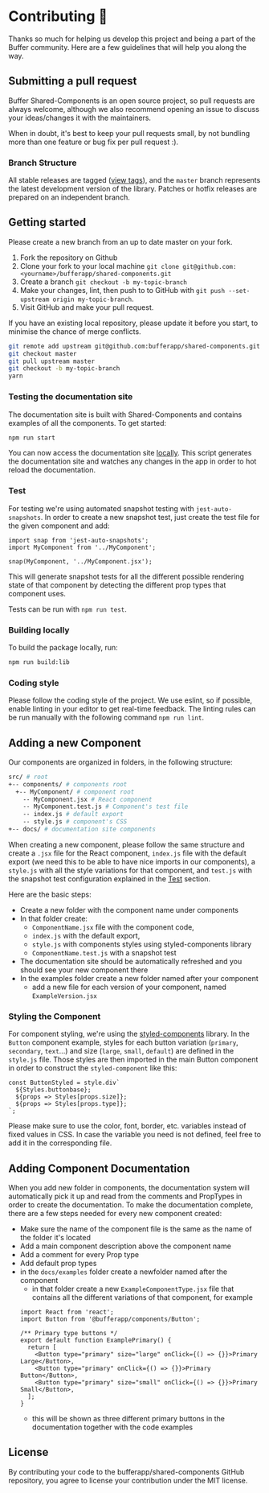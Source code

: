 # Contributing 💛

Thanks so much for helping us develop this project and being a part of the Buffer community. Here are a few guidelines that will help you along the way.

## Submitting a pull request

Buffer Shared-Components is an open source project, so pull requests are always welcome, although we also recommend opening an issue to discuss your ideas/changes it with the maintainers.

When in doubt, it's best to keep your pull requests small, by not bundling more than one feature or bug fix per pull request :).

### Branch Structure

All stable releases are tagged ([view tags](https://github.com/bufferapp/shared-components/tags)), and the `master` branch represents the latest development version of the library.
Patches or hotfix releases are prepared on an independent branch.


## Getting started

Please create a new branch from an up to date master on your fork.

1. Fork the repository on Github
2. Clone your fork to your local machine `git clone git@github.com:<yourname>/bufferapp/shared-components.git`
3. Create a branch `git checkout -b my-topic-branch`
4. Make your changes, lint, then push to to GitHub with `git push --set-upstream origin my-topic-branch`.
5. Visit GitHub and make your pull request.

If you have an existing local repository, please update it before you start, to minimise the chance of merge conflicts.

```sh
git remote add upstream git@github.com:bufferapp/shared-components.git
git checkout master
git pull upstream master
git checkout -b my-topic-branch
yarn
```

### Testing the documentation site

The documentation site is built with Shared-Components and contains examples of all the components.
To get started:

```sh
npm run start
```

You can now access the documentation site [locally](http://localhost:3000). This script generates the documentation site and watches any changes in the app in order to hot reload the documentation.


### Test

For testing we're using automated snapshot testing with `jest-auto-snapshots`. In order to create a new snapshot test, just create the test file for the given component and add:

```
import snap from 'jest-auto-snapshots';
import MyComponent from '../MyComponent';

snap(MyComponent, '../MyComponent.jsx');
```

This will generate snapshot tests for all the different possible rendering state of that component by detecting the different prop types that component uses.

Tests can be run with `npm run test`.


### Building locally

To build the package locally, run:
```sh
npm run build:lib
```

### Coding style

Please follow the coding style of the project. We use eslint, so if possible, enable linting in your editor to get real-time feedback. The linting rules can be run manually with the following command `npm run lint`.


## Adding a new Component

Our components are organized in folders, in the following structure:

```sh
src/ # root
+-- components/ # components root
  +-- MyComponent/ # component root
    -- MyComponent.jsx # React component
    -- MyComponent.test.js # Component's test file
    -- index.js # default export
    -- style.js # component's CSS
+-- docs/ # documentation site components
```

When creating a new component, please follow the same structure and create a `.jsx` file for the React component, `index.js` file with the default export (we need this to be able to have nice imports in our components),
a `style.js` with all the style variations for that component, and `test.js` with the snapshot test configuration explained in the [Test](#test) section.

Here are the basic steps:
- Create a new folder with the component name under components
- In that folder create:
    - `ComponentName.jsx` file with the component code,
    - `index.js` with the default export,
    - `style.js` with components styles using styled-components library
    - `ComponentName.test.js` with a snapshot test
- The documentation site should be automatically refreshed and you should see your new component there
- In the examples folder create a new folder named after your component
    - add a new file for each version of your component, named `ExampleVersion.jsx`


### Styling the Component

For component styling, we're using the [styled-components](https://www.styled-components.com) library. In the `Button` component example, styles for each button variation (`primary`, `secondary`, `text`...)
and size (`large`, `small`, `default`) are defined in the `style.js` file. Those styles are then imported in the main Button component in order to construct the `styled-component` like this:

```
const ButtonStyled = style.div`
  ${Styles.buttonbase};
  ${props => Styles[props.size]};
  ${props => Styles[props.type]};
`;
```

Please make sure to use the color, font, border, etc. variables instead of fixed values in CSS. In case the variable you need is not defined, feel free to add it in the corresponding file.

## Adding Component Documentation

When you add new folder in components, the documentation system will automatically pick it up and read from the comments and PropTypes in order to create the documentation.
To make the documentation complete, there are a few steps needed for every new component created:

- Make sure the name of the component file is the same as the name of the folder it's located
- Add a main component description above the component name
- Add a comment for every Prop type
- Add default prop types
- in the `docs/examples` folder create a newfolder named after the component
    - in that folder create a new `ExampleComponentType.jsx` file that contains all the different variations of that component, for example
    ```
    import React from 'react';
    import Button from '@bufferapp/components/Button';

    /** Primary type buttons */
    export default function ExamplePrimary() {
      return [
        <Button type="primary" size="large" onClick={() => {}}>Primary Large</Button>,
        <Button type="primary" onClick={() => {}}>Primary Button</Button>,
        <Button type="primary" size="small" onClick={() => {}}>Primary Small</Button>,
      ];
    }
    ```
    - this will be shown as three different primary buttons in the documentation together with the code examples


## License

By contributing your code to the bufferapp/shared-components GitHub repository, you agree to license your contribution under the MIT license.